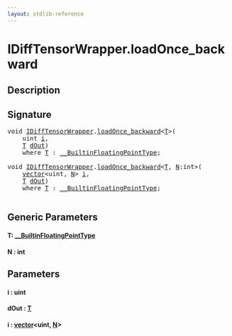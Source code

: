 ```yaml
---
layout: stdlib-reference
---
```


# IDiffTensorWrapper\.loadOnce\_backward

## Description





## Signature 

<pre>
<span class="code_keyword">void</span> <a href="../index.html" class="code_type">IDiffTensorWrapper</a>.<a href=".html">loadOnce_backward</a>&lt;<a href=".html#typeparam-T" class="code_type">T</a>&gt;(
    <span class="code_keyword">uint</span> <a href=".html#decl-i" class="code_param">i</a>,
    <a href=".html#typeparam-T" class="code_type">T</a> <a href=".html#decl-dOut" class="code_param">dOut</a>)
    <span class='code_keyword'>where</span> <a href=".html#typeparam-T" class="code_type">T</a> : <a href="../../0_builtinfloatingpointtype-029hm/index.html" class="code_type">__BuiltinFloatingPointType</a>;

<span class="code_keyword">void</span> <a href="../index.html" class="code_type">IDiffTensorWrapper</a>.<a href=".html">loadOnce_backward</a>&lt;<a href=".html#typeparam-T" class="code_type">T</a>, <a href=".html#decl-N" class="code_var">N</a>:<span class="code_keyword">int</span>&gt;(
    <a href="../../../types/vector/index.html" class="code_type">vector</a>&lt;<span class="code_keyword">uint</span>, <a href=".html#decl-N" class="code_var">N</a>&gt; <a href=".html#decl-i" class="code_param">i</a>,
    <a href=".html#typeparam-T" class="code_type">T</a> <a href=".html#decl-dOut" class="code_param">dOut</a>)
    <span class='code_keyword'>where</span> <a href=".html#typeparam-T" class="code_type">T</a> : <a href="../../0_builtinfloatingpointtype-029hm/index.html" class="code_type">__BuiltinFloatingPointType</a>;

</pre>

## Generic Parameters

####  <a id="typeparam-T"></a>T: [\_\_BuiltinFloatingPointType](../../0_builtinfloatingpointtype-029hm/index.html)
####  <a id="decl-N"></a>N  : int

## Parameters

####  <a id="decl-i"></a>i  : uint
####  <a id="decl-dOut"></a>dOut  : [T](.html#typeparam-T)
####  <a id="decl-i"></a>i  : [vector](../../../types/vector/index.html)\<uint, [N](../../../types/vector/index.html#decl-N)\>

